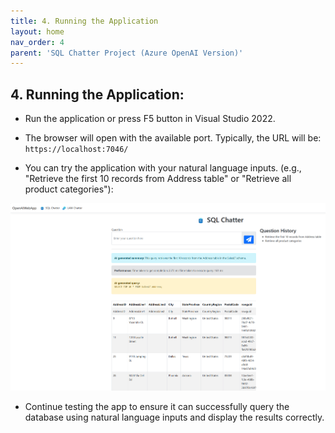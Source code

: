 ```yaml
---
title: 4. Running the Application
layout: home
nav_order: 4
parent: 'SQL Chatter Project (Azure OpenAI Version)'
---
```


## 4. Running the Application:

* Run the application or press F5 button in Visual Studio 2022.

* The browser will open with the available port. Typically, the URL will be: ```https://localhost:7046/```

* You can try the application with your natural language inputs. (e.g., "Retrieve the first 10 records from Address table" or "Retrieve all product categories"):

![DBQuerySample](./OpenAIImages/DBQuerySample.png)

* Continue testing the app to ensure it can successfully query the database using natural language inputs and display the results correctly.